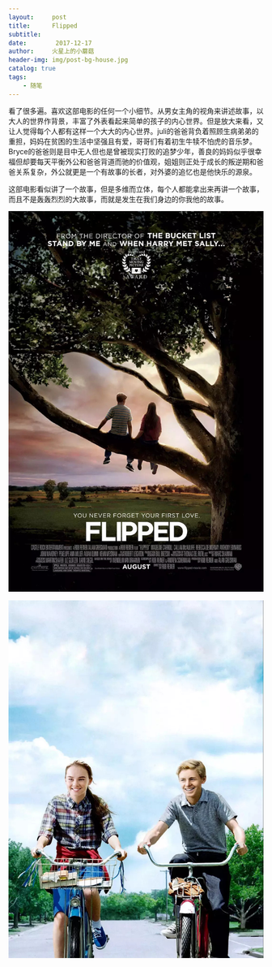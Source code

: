 ```yaml
---
layout:     post
title:      Flipped
subtitle:   
date:        2017-12-17 
author:     火星上的小蘑菇
header-img: img/post-bg-house.jpg
catalog: true
tags:
    - 随笔
---
```


看了很多遍。喜欢这部电影的任何一个小细节。从男女主角的视角来讲述故事，以大人的世界作背景，丰富了外表看起来简单的孩子的内心世界。但是放大来看，又让人觉得每个人都有这样一个大大的内心世界。juli的爸爸背负着照顾生病弟弟的重担，妈妈在贫困的生活中坚强且有爱，哥哥们有着初生牛犊不怕虎的音乐梦。Bryce的爸爸则是目中无人但也是曾被现实打败的追梦少年，善良的妈妈似乎很幸福但却要每天平衡外公和爸爸背道而驰的价值观，姐姐则正处于成长的叛逆期和爸爸关系复杂，外公就更是一个有故事的长者，对外婆的追忆也是他快乐的源泉。

这部电影看似讲了一个故事，但是多维而立体，每个人都能拿出来再讲一个故事，而且不是轰轰烈烈的大故事，而就是发生在我们身边的你我他的故事。

![](https://raw.githubusercontent.com/wuxiaoxiong1990/pic/master/71717971ly1g14tvmc9loj20tw18g1ky.jpg)

![](https://raw.githubusercontent.com/wuxiaoxiong1990/pic/master/71717971ly1g14tvwx78gj20u015ykjl.jpg)